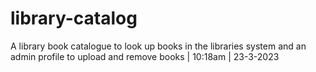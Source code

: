 # library-catalog
A library book catalogue to look up books in the libraries system and an admin profile to upload and remove books | 10:18am | 23-3-2023
